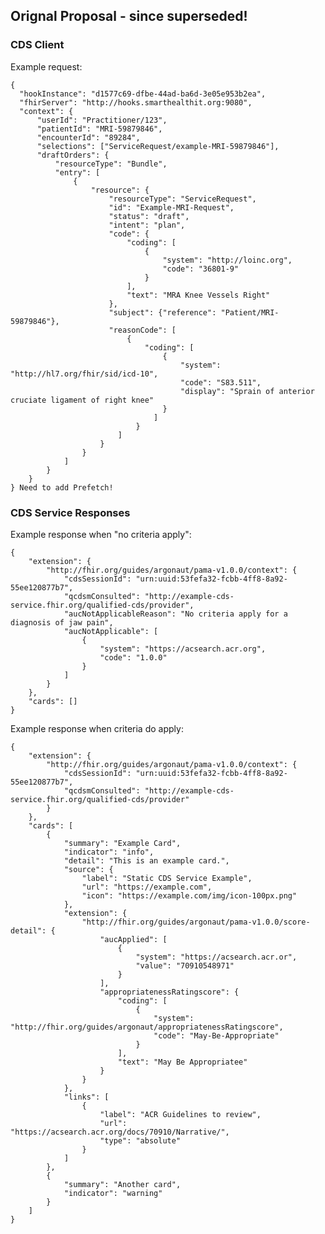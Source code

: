 ## Orignal Proposal - since superseded!
### CDS Client
Example request:

    {
      "hookInstance": "d1577c69-dfbe-44ad-ba6d-3e05e953b2ea",
      "fhirServer": "http://hooks.smarthealthit.org:9080",
      "context": {
          "userId": "Practitioner/123",
          "patientId": "MRI-59879846",
          "encounterId": "89284",
          "selections": ["ServiceRequest/example-MRI-59879846"],
          "draftOrders": {
              "resourceType": "Bundle",
              "entry": [
                  {
                      "resource": {
                          "resourceType": "ServiceRequest",
                          "id": "Example-MRI-Request",
                          "status": "draft",
                          "intent": "plan",
                          "code": {
                              "coding": [
                                  {
                                      "system": "http://loinc.org",
                                      "code": "36801-9"
                                  }
                              ],  
                              "text": "MRA Knee Vessels Right"
                          },
                          "subject": {"reference": "Patient/MRI-59879846"},
                          "reasonCode": [
                              {
                                  "coding": [
                                      {
                                          "system": "http://hl7.org/fhir/sid/icd-10",
                                          "code": "S83.511",
                                          "display": "Sprain of anterior cruciate ligament of right knee"
                                      }
                                    ]
                                }
                            ]
                        }
                    }
                ]
            }
        }
    } Need to add Prefetch!

### CDS Service Responses

Example response when "no criteria apply":

    {
        "extension": {
            "http://fhir.org/guides/argonaut/pama-v1.0.0/context": {
                "cdsSessionId": "urn:uuid:53fefa32-fcbb-4ff8-8a92-55ee120877b7",
                "qcdsmConsulted": "http://example-cds-service.fhir.org/qualified-cds/provider",
                "aucNotApplicableReason": "No criteria apply for a diagnosis of jaw pain",
                "aucNotApplicable": [
                    {
                        "system": "https://acsearch.acr.org",
                        "code": "1.0.0"
                    }
                ]
            }
        },
        "cards": []
    }

Example response when criteria do apply:

    {
        "extension": {
            "http://fhir.org/guides/argonaut/pama-v1.0.0/context": {
                "cdsSessionId": "urn:uuid:53fefa32-fcbb-4ff8-8a92-55ee120877b7",
                "qcdsmConsulted": "http://example-cds-service.fhir.org/qualified-cds/provider"
            }
        },
        "cards": [
            {
                "summary": "Example Card",
                "indicator": "info",
                "detail": "This is an example card.",
                "source": {
                    "label": "Static CDS Service Example",
                    "url": "https://example.com",
                    "icon": "https://example.com/img/icon-100px.png"
                },
                "extension": {
                    "http://fhir.org/guides/argonaut/pama-v1.0.0/score-detail": {
                        "aucApplied": [
                            {
                                "system": "https://acsearch.acr.or",
                                "value": "70910548971"
                            }
                        ],
                        "appropriatenessRatingscore": {
                            "coding": [
                                {
                                    "system": "http://fhir.org/guides/argonaut/appropriatenessRatingscore",
                                    "code": "May-Be-Appropriate"
                                }
                            ],
                            "text": "May Be Appropriatee"
                        }
                    }
                },
                "links": [
                    {
                        "label": "ACR Guidelines to review",
                        "url": "https://acsearch.acr.org/docs/70910/Narrative/",
                        "type": "absolute"
                    }
                ]
            },
            {
                "summary": "Another card",
                "indicator": "warning"
            }
        ]
    }


